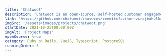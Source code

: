```yaml
---
title: 'Chatwoot'
description: 'Chatwoot is an open-source, self-hosted customer engagement suite. Chatwoot lets you view and manage your customer data, communicate with them irrespective of which medium they use, and re-engage them based on their profile.'
link: 'https://github.com/chatwoot/chatwoot/commits?author=virajbahulkar'
imgSrc: '/assets/images/projects/chatwoot.png'
startDate: 2021-10-25T00:00:00Z
imgAlt: 'Project Maps'
openSource: true
category: Ruby on Rails, VueJS, Typescript, PostgreSQL
runningOrder: 3
---
```

